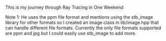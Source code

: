 This is my journey through Ray Tracing in One Weekend

Note 1:
He uses the ppm file format and mentions using the stb_image library for other formats so I created an image class in lib/image.hpp that can handle different file formats. Currently the only file formats supported are ppm and jpg but I could easily use stb_image to add more.

